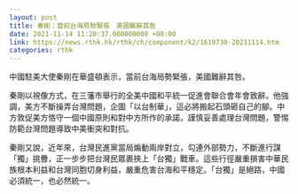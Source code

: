 ```yaml
---
layout: post
title: 秦剛：當前台海局勢緊張　美國難辭其咎
date: 2021-11-14 11:20:37.000000000 +08:00
link: https://news.rthk.hk/rthk/ch/component/k2/1619730-20211114.htm
categories: rthk
---
```


中國駐美大使秦剛在華盛頓表示，當前台海局勢緊張，美國難辭其咎。

秦剛以視像方式，在三藩市舉行的全美中國和平統一促進會聯合會年會致辭。他強調，美方不斷操弄台灣問題，企圖「以台制華」，這必將搬起石頭砸自己的腳。中方敦促美方恪守一個中國原則和對中方所作的承諾，謹慎妥善處理台灣問題，警惕防範台灣問題導致中美衝突和對抗。

秦剛又說，近年來，台灣民進黨當局煽動兩岸對立，勾連外部勢力，不斷進行謀「獨」挑釁，正一步步把台灣民眾裹挾上「台獨」戰車。這些行徑嚴重損害中華民族根本利益和台灣同胞切身利益，嚴重危害台海和平穩定。「台獨」是絕路，中國必須統一，也必然統一。
